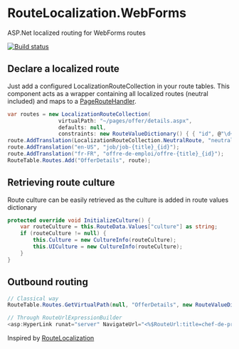 # RouteLocalization.WebForms
ASP.Net localized routing for WebForms routes

[![Build status](https://ci.appveyor.com/api/projects/status/5j77gyb7fsbh7obx/branch/master?svg=true)](https://ci.appveyor.com/project/ogaudefroy/routelocalization-webforms/branch/master)

## Declare a localized route
Just add a configured LocalizationRouteCollection in your route tables.
This component acts as a wrapper containing all localized routes (neutral included) and maps to a [PageRouteHandler](https://msdn.microsoft.com/en-us/library/system.web.routing.pageroutehandler(v=vs.110).aspx).
```C#
var routes = new LocalizationRouteCollection(
                virtualPath: "~/pages/offer/details.aspx",
                defaults: null,
                constraints: new RouteValueDictionary() { { "id", @"\d+" } }, });
route.AddTranslation(LocalizationRouteCollection.NeutralRoute, "neutral/neutral-{title}_{id}");
route.AddTranslation("en-US", "job/job-{title}_{id}");
route.AddTranslation("fr-FR", "offre-de-emploi/offre-{title}_{id}");
RouteTable.Routes.Add("OfferDetails", route);
```

## Retrieving route culture

Route culture can be easily retrieved as the culture is added in route values dictionary

```C#
protected override void InitializeCulture() {
    var routeCulture = this.RouteData.Values["culture"] as string;
    if (routeCulture != null) {
        this.Culture = new CultureInfo(routeCulture);
        this.UICulture = new CultureInfo(routeCulture);
    }
}
```
## Outbound routing
```C#
// Classical way
RouteTable.Routes.GetVirtualPath(null, "OfferDetails", new RouteValueDictionary() {{"title", "chef-de-projet"}, {"id", 12}}).VirtualPath

// Through RouteUrlExpressionBuilder
<asp:HyperLink runat="server" NavigateUrl="<%$RouteUrl:title=chef-de-projet,id=12,routename=OfferDetails%>" Text="Details" /> 
```

Inspired by [RouteLocalization](https://github.com/Dresel/RouteLocalization)